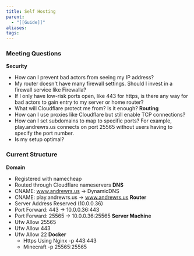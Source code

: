 ```yaml
---
title: Self Hosting
parent:
  - "[[Guide]]"
aliases: 
tags:
---
```

### Meeting Questions
**Security**
- How can I prevent bad actors from seeing my IP address?
- My router doesn't have many firewall settings. Should I invest in a firewall service like Firewalla?
- If I only have low-risk ports open, like 443 for https, is there any way for bad actors to gain entry to my server or home router?
- What will Cloudflare protect me from? Is it enough?
**Routing**
- How can I use proxies like Cloudflare but still enable TCP connections?
- How can I set subdomains to map to specific ports? For example, play.andrewrs.us connects on port 25565 without users having to specify the port number.
- Is my setup optimal?

### Current Structure
**Domain**
- Registered with namecheap
- Routed through Cloudflare nameservers
**DNS**
- CNAME: www.andrewrs.us -> DynamicDNS
- CNAME: play.andrewrs.us -> www.andrewrs.us
**Router**
- Server Address Reserved (10.0.0.36)
- Port Forward: 443 -> 10.0.0.36:443
- Port Forward: 25565 -> 10.0.0.36:25565
**Server Machine**
- Ufw Allow 25565
- Ufw Allow 443
- Ufw Allow 22
	**Docker**
	- Https Using Nginx -p 443:443
	- Minecraft -p 25565:25565